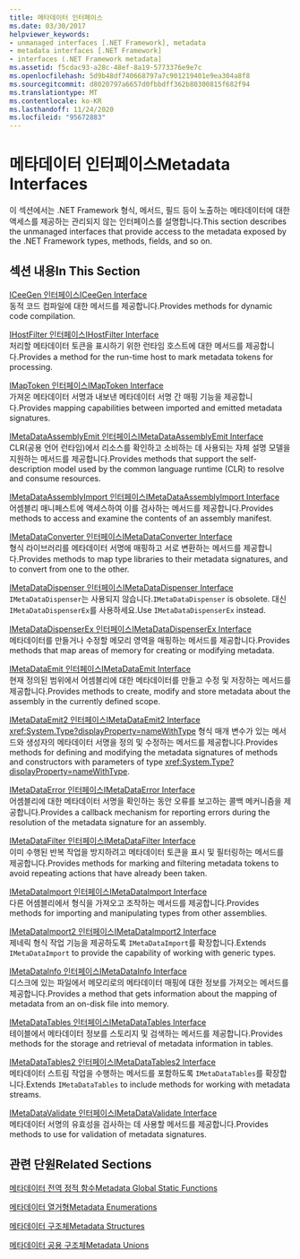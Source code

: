 ```yaml
---
title: 메타데이터 인터페이스
ms.date: 03/30/2017
helpviewer_keywords:
- unmanaged interfaces [.NET Framework], metadata
- metadata interfaces [.NET Framework]
- interfaces (.NET Framework metadata]
ms.assetid: f5cdac93-a28c-48ef-8a19-5773376e9e7c
ms.openlocfilehash: 5d9b48df740668797a7c901219401e9ea304a8f8
ms.sourcegitcommit: d8020797a6657d0fbbdff362b80300815f682f94
ms.translationtype: MT
ms.contentlocale: ko-KR
ms.lasthandoff: 11/24/2020
ms.locfileid: "95672883"
---
```

# <a name="metadata-interfaces"></a><span data-ttu-id="f7daf-102">메타데이터 인터페이스</span><span class="sxs-lookup"><span data-stu-id="f7daf-102">Metadata Interfaces</span></span>

<span data-ttu-id="f7daf-103">이 섹션에서는 .NET Framework 형식, 메서드, 필드 등이 노출하는 메타데이터에 대한 액세스를 제공하는 관리되지 않는 인터페이스를 설명합니다.</span><span class="sxs-lookup"><span data-stu-id="f7daf-103">This section describes the unmanaged interfaces that provide access to the metadata exposed by the .NET Framework types, methods, fields, and so on.</span></span>  
  
## <a name="in-this-section"></a><span data-ttu-id="f7daf-104">섹션 내용</span><span class="sxs-lookup"><span data-stu-id="f7daf-104">In This Section</span></span>  

 [<span data-ttu-id="f7daf-105">ICeeGen 인터페이스</span><span class="sxs-lookup"><span data-stu-id="f7daf-105">ICeeGen Interface</span></span>](iceegen-interface.md)  
 <span data-ttu-id="f7daf-106">동적 코드 컴파일에 대한 메서드를 제공합니다.</span><span class="sxs-lookup"><span data-stu-id="f7daf-106">Provides methods for dynamic code compilation.</span></span>  
  
 [<span data-ttu-id="f7daf-107">IHostFilter 인터페이스</span><span class="sxs-lookup"><span data-stu-id="f7daf-107">IHostFilter Interface</span></span>](ihostfilter-interface.md)  
 <span data-ttu-id="f7daf-108">처리할 메타데이터 토큰을 표시하기 위한 런타임 호스트에 대한 메서드를 제공합니다.</span><span class="sxs-lookup"><span data-stu-id="f7daf-108">Provides a method for the run-time host to mark metadata tokens for processing.</span></span>  
  
 [<span data-ttu-id="f7daf-109">IMapToken 인터페이스</span><span class="sxs-lookup"><span data-stu-id="f7daf-109">IMapToken Interface</span></span>](imaptoken-interface.md)  
 <span data-ttu-id="f7daf-110">가져온 메타데이터 서명과 내보낸 메타데이터 서명 간 매핑 기능을 제공합니다.</span><span class="sxs-lookup"><span data-stu-id="f7daf-110">Provides mapping capabilities between imported and emitted metadata signatures.</span></span>  
  
 [<span data-ttu-id="f7daf-111">IMetaDataAssemblyEmit 인터페이스</span><span class="sxs-lookup"><span data-stu-id="f7daf-111">IMetaDataAssemblyEmit Interface</span></span>](imetadataassemblyemit-interface.md)  
 <span data-ttu-id="f7daf-112">CLR(공용 언어 런타임)에서 리소스를 확인하고 소비하는 데 사용되는 자체 설명 모델을 지원하는 메서드를 제공합니다.</span><span class="sxs-lookup"><span data-stu-id="f7daf-112">Provides methods that support the self-description model used by the common language runtime (CLR) to resolve and consume resources.</span></span>  
  
 [<span data-ttu-id="f7daf-113">IMetaDataAssemblyImport 인터페이스</span><span class="sxs-lookup"><span data-stu-id="f7daf-113">IMetaDataAssemblyImport Interface</span></span>](imetadataassemblyimport-interface.md)  
 <span data-ttu-id="f7daf-114">어셈블리 매니페스트에 액세스하여 이를 검사하는 메서드를 제공합니다.</span><span class="sxs-lookup"><span data-stu-id="f7daf-114">Provides methods to access and examine the contents of an assembly manifest.</span></span>  
  
 [<span data-ttu-id="f7daf-115">IMetaDataConverter 인터페이스</span><span class="sxs-lookup"><span data-stu-id="f7daf-115">IMetaDataConverter Interface</span></span>](imetadataconverter-interface.md)  
 <span data-ttu-id="f7daf-116">형식 라이브러리를 메타데이터 서명에 매핑하고 서로 변환하는 메서드를 제공합니다.</span><span class="sxs-lookup"><span data-stu-id="f7daf-116">Provides methods to map type libraries to their metadata signatures, and to convert from one to the other.</span></span>  
  
 [<span data-ttu-id="f7daf-117">IMetaDataDispenser 인터페이스</span><span class="sxs-lookup"><span data-stu-id="f7daf-117">IMetaDataDispenser Interface</span></span>](imetadatadispenser-interface.md)  
 <span data-ttu-id="f7daf-118">`IMetaDataDispenser`는 사용되지 않습니다.</span><span class="sxs-lookup"><span data-stu-id="f7daf-118">`IMetaDataDispenser` is obsolete.</span></span> <span data-ttu-id="f7daf-119">대신 `IMetaDataDispenserEx`를 사용하세요.</span><span class="sxs-lookup"><span data-stu-id="f7daf-119">Use `IMetaDataDispenserEx` instead.</span></span>  
  
 [<span data-ttu-id="f7daf-120">IMetaDataDispenserEx 인터페이스</span><span class="sxs-lookup"><span data-stu-id="f7daf-120">IMetaDataDispenserEx Interface</span></span>](imetadatadispenserex-interface.md)  
 <span data-ttu-id="f7daf-121">메타데이터를 만들거나 수정할 메모리 영역을 매핑하는 메서드를 제공합니다.</span><span class="sxs-lookup"><span data-stu-id="f7daf-121">Provides methods that map areas of memory for creating or modifying metadata.</span></span>  
  
 [<span data-ttu-id="f7daf-122">IMetaDataEmit 인터페이스</span><span class="sxs-lookup"><span data-stu-id="f7daf-122">IMetaDataEmit Interface</span></span>](imetadataemit-interface.md)  
 <span data-ttu-id="f7daf-123">현재 정의된 범위에서 어셈블리에 대한 메타데이터를 만들고 수정 및 저장하는 메서드를 제공합니다.</span><span class="sxs-lookup"><span data-stu-id="f7daf-123">Provides methods to create, modify and store metadata about the assembly in the currently defined scope.</span></span>  
  
 [<span data-ttu-id="f7daf-124">IMetaDataEmit2 인터페이스</span><span class="sxs-lookup"><span data-stu-id="f7daf-124">IMetaDataEmit2 Interface</span></span>](imetadataemit2-interface.md)  
 <span data-ttu-id="f7daf-125"><xref:System.Type?displayProperty=nameWithType> 형식 매개 변수가 있는 메서드와 생성자의 메타데이터 서명을 정의 및 수정하는 메서드를 제공합니다.</span><span class="sxs-lookup"><span data-stu-id="f7daf-125">Provides methods for defining and modifying the metadata signatures of methods and constructors with parameters of type <xref:System.Type?displayProperty=nameWithType>.</span></span>  
  
 [<span data-ttu-id="f7daf-126">IMetaDataError 인터페이스</span><span class="sxs-lookup"><span data-stu-id="f7daf-126">IMetaDataError Interface</span></span>](imetadataerror-interface.md)  
 <span data-ttu-id="f7daf-127">어셈블리에 대한 메타데이터 서명을 확인하는 동안 오류를 보고하는 콜백 메커니즘을 제공합니다.</span><span class="sxs-lookup"><span data-stu-id="f7daf-127">Provides a callback mechanism for reporting errors during the resolution of the metadata signature for an assembly.</span></span>  
  
 [<span data-ttu-id="f7daf-128">IMetaDataFilter 인터페이스</span><span class="sxs-lookup"><span data-stu-id="f7daf-128">IMetaDataFilter Interface</span></span>](imetadatafilter-interface.md)  
 <span data-ttu-id="f7daf-129">이미 수행된 반복 작업을 방지하려고 메타데이터 토큰을 표시 및 필터링하는 메서드를 제공합니다.</span><span class="sxs-lookup"><span data-stu-id="f7daf-129">Provides methods for marking and filtering metadata tokens to avoid repeating actions that have already been taken.</span></span>  
  
 [<span data-ttu-id="f7daf-130">IMetaDataImport 인터페이스</span><span class="sxs-lookup"><span data-stu-id="f7daf-130">IMetaDataImport Interface</span></span>](imetadataimport-interface.md)  
 <span data-ttu-id="f7daf-131">다른 어셈블리에서 형식을 가져오고 조작하는 메서드를 제공합니다.</span><span class="sxs-lookup"><span data-stu-id="f7daf-131">Provides methods for importing and manipulating types from other assemblies.</span></span>  
  
 [<span data-ttu-id="f7daf-132">IMetaDataImport2 인터페이스</span><span class="sxs-lookup"><span data-stu-id="f7daf-132">IMetaDataImport2 Interface</span></span>](imetadataimport2-interface.md)  
 <span data-ttu-id="f7daf-133">제네릭 형식 작업 기능을 제공하도록 `IMetaDataImport`를 확장합니다.</span><span class="sxs-lookup"><span data-stu-id="f7daf-133">Extends `IMetaDataImport` to provide the capability of working with generic types.</span></span>  
  
 [<span data-ttu-id="f7daf-134">IMetaDataInfo 인터페이스</span><span class="sxs-lookup"><span data-stu-id="f7daf-134">IMetaDataInfo Interface</span></span>](imetadatainfo-interface.md)  
 <span data-ttu-id="f7daf-135">디스크에 있는 파일에서 메모리로의 메타데이터 매핑에 대한 정보를 가져오는 메서드를 제공합니다.</span><span class="sxs-lookup"><span data-stu-id="f7daf-135">Provides a method that gets information about the mapping of metadata from an on-disk file into memory.</span></span>  
  
 [<span data-ttu-id="f7daf-136">IMetaDataTables 인터페이스</span><span class="sxs-lookup"><span data-stu-id="f7daf-136">IMetaDataTables Interface</span></span>](imetadatatables-interface.md)  
 <span data-ttu-id="f7daf-137">테이블에서 메타데이터 정보를 스토리지 및 검색하는 메서드를 제공합니다.</span><span class="sxs-lookup"><span data-stu-id="f7daf-137">Provides methods for the storage and retrieval of metadata information in tables.</span></span>  
  
 [<span data-ttu-id="f7daf-138">IMetaDataTables2 인터페이스</span><span class="sxs-lookup"><span data-stu-id="f7daf-138">IMetaDataTables2 Interface</span></span>](imetadatatables2-interface.md)  
 <span data-ttu-id="f7daf-139">메타데이터 스트림 작업을 수행하는 메서드를 포함하도록 `IMetaDataTables`를 확장합니다.</span><span class="sxs-lookup"><span data-stu-id="f7daf-139">Extends `IMetaDataTables` to include methods for working with metadata streams.</span></span>  
  
 [<span data-ttu-id="f7daf-140">IMetaDataValidate 인터페이스</span><span class="sxs-lookup"><span data-stu-id="f7daf-140">IMetaDataValidate Interface</span></span>](imetadatavalidate-interface.md)  
 <span data-ttu-id="f7daf-141">메타데이터 서명의 유효성을 검사하는 데 사용할 메서드를 제공합니다.</span><span class="sxs-lookup"><span data-stu-id="f7daf-141">Provides methods to use for validation of metadata signatures.</span></span>  
  
## <a name="related-sections"></a><span data-ttu-id="f7daf-142">관련 단원</span><span class="sxs-lookup"><span data-stu-id="f7daf-142">Related Sections</span></span>  

 [<span data-ttu-id="f7daf-143">메타데이터 전역 정적 함수</span><span class="sxs-lookup"><span data-stu-id="f7daf-143">Metadata Global Static Functions</span></span>](metadata-global-static-functions.md)  
  
 [<span data-ttu-id="f7daf-144">메타데이터 열거형</span><span class="sxs-lookup"><span data-stu-id="f7daf-144">Metadata Enumerations</span></span>](metadata-enumerations.md)  
  
 [<span data-ttu-id="f7daf-145">메타데이터 구조체</span><span class="sxs-lookup"><span data-stu-id="f7daf-145">Metadata Structures</span></span>](metadata-structures.md)  
  
 [<span data-ttu-id="f7daf-146">메타데이터 공용 구조체</span><span class="sxs-lookup"><span data-stu-id="f7daf-146">Metadata Unions</span></span>](metadata-unions.md)
